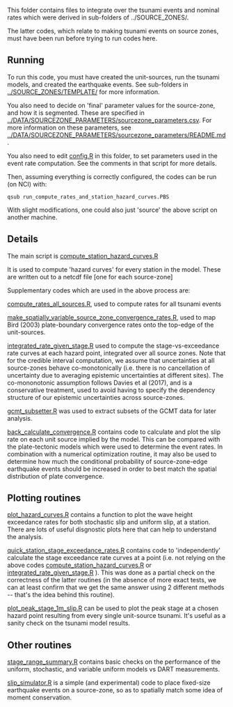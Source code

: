 This folder contains files to integrate over the tsunami events and nominal
rates which were derived in sub-folders of ../SOURCE_ZONES/. 

The latter codes, which relate to making tsunami events on source zones, must
have been run before trying to run codes here.


## Running 

To run this code, you must have created the unit-sources, run the tsunami models,
and created the earthquake events. See sub-folders in
[../SOURCE_ZONES/TEMPLATE/](../SOURCE_ZONES/TEMPLATE) for more information.

You also need to decide on 'final' parameter values for the source-zone, and how
it is segmented. These are specified in
[../DATA/SOURCEZONE_PARAMETERS/sourcezone_parameters.csv](../DATA/SOURCEZONE_PARAMETERS/sourcezone_parameters.csv).
For more information on these parameters, see 
[../DATA/SOURCEZONE_PARAMETERS/sourcezone_parameters/README.md](../DATA/SOURCEZONE_PARAMETERS/README.md).

You also need to edit [config.R](config.R) in this folder, to set parameters
used in the event rate computation. See the comments in that script for more details.

Then, assuming everything is correctly configured, the codes can be run (on
NCI) with:

    qsub run_compute_rates_and_station_hazard_curves.PBS

With slight modifications, one could also just 'source' the above script on
another machine.


## Details

The main script is [compute_station_hazard_curves.R](compute_station_hazard_curves.R)

It is used to compute 'hazard curves' for every station in the model. These are
written out to a netcdf file [one for each source-zone]

Supplementary codes which are used in the above process are:

[compute_rates_all_sources.R](compute_rates_all_sources.R), used to compute
rates for all tsunami events

[make_spatially_variable_source_zone_convergence_rates.R](make_spatially_variable_source_zone_convergence_rates.R),
used to map Bird (2003) plate-boundary convergence rates onto the top-edge of
the unit-sources. 

[integrated_rate_given_stage.R](integrated_rate_given_stage.R)
used to compute the stage-vs-exceedance rate curves at each hazard point,
integrated over all source zones. Note that for the credible interval
computation, we assume that uncertainties at all source-zones behave
co-monotonically (i.e. there is no cancellation of uncertainty due to
averaging epistemic uncertainties at different sites). The co-mononotonic
assumption follows Davies et al (2017), and is a conservative treatment,
used to avoid having to specify the dependency structure of our epistemic
uncertainties across source-zones. 

[gcmt_subsetter.R](gcmt_subsetter.R) was used to extract subsets of the GCMT data
for later analysis.

[back_calculate_convergence.R](back_calculate_convergence.R) contains code to 
calculate and plot the slip rate on each unit source implied by the model. This
can be compared with the plate-tectonic models which were used to determine the
event rates. In combination with a numerical optimization routine, it may also
be used to determine how much the conditional probability of source-zone-edge
earthquake events should be increased in order to best match the spatial distribution
of plate convergence.

## Plotting routines

[plot_hazard_curves.R](plot_hazard_curves.R) contains a function to plot the
wave height exceedance rates for both stochastic slip and uniform slip, at a
station. There are lots of useful disgnostic plots here that can help to understand the analysis.


[quick_station_stage_exceedance_rates.R](quick_station_stage_exceedance_rates.R)
contains code to 'independently' calculate the stage exceedance rate curves at a point
(i.e. not relying on the above codes [compute_station_hazard_curves.R](compute_station_hazard_curves.R)
or  [integrated_rate_given_stage.R](integrated_rate_given_stage.R) ). This was done
as a partial check on the correctness of the latter routines (in the
absence of more exact tests, we can at least confirm that we get the same answer
using 2 different methods -- that's the idea behind this routine).

[plot_peak_stage_1m_slip.R](plot_peak_stage_1m_slip.R) can be used to plot the peak stage
at a chosen hazard point resulting from every single unit-source tsunami. It's
useful as a sanity check on the tsunami model results.

## Other routines

[stage_range_summary.R](stage_range_summary.R) contains basic checks on the performance
of the uniform, stochastic, and variable uniform models vs DART measurements. 

[slip_simulator.R](slip_simulator.R) is a simple (and experimental) code to
place fixed-size earthquake events on a source-zone, so as to spatially match
some idea of moment conservation.

